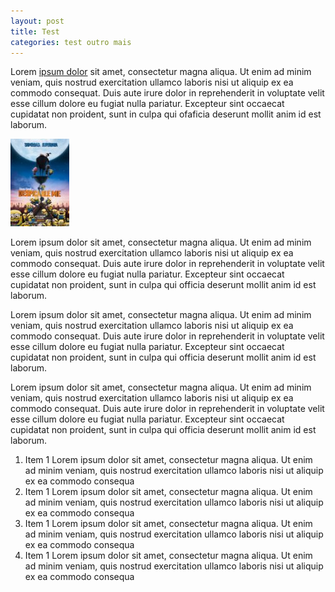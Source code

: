 ```yaml
---
layout: post
title: Test
categories: test outro mais
---
```


Lorem <a href='#'>ipsum dolor</a> sit amet, consectetur magna aliqua. Ut enim ad minim veniam, quis nostrud exercitation ullamco laboris nisi ut aliquip ex ea commodo consequat. Duis aute irure dolor in reprehenderit in voluptate velit esse cillum dolore eu fugiat nulla pariatur.  Excepteur sint occaecat cupidatat non proident, sunt in culpa qui ofaficia deserunt mollit anim id est laborum.

<img src='images/despicableme.jpg' />

Lorem ipsum dolor sit amet, consectetur magna aliqua. Ut enim ad minim veniam, quis nostrud exercitation ullamco laboris nisi ut aliquip ex ea commodo consequat. Duis aute irure dolor in reprehenderit in voluptate velit esse cillum dolore eu fugiat nulla pariatur.  Excepteur sint occaecat cupidatat non proident, sunt in culpa qui officia deserunt mollit anim id est laborum.

Lorem ipsum dolor sit amet, consectetur magna aliqua. Ut enim ad minim veniam, quis nostrud exercitation ullamco laboris nisi ut aliquip ex ea commodo consequat. Duis aute irure dolor in reprehenderit in voluptate velit esse cillum dolore eu fugiat nulla pariatur.  Excepteur sint occaecat cupidatat non proident, sunt in culpa qui officia deserunt mollit anim id est laborum.

Lorem ipsum dolor sit amet, consectetur magna aliqua. Ut enim ad minim veniam, quis nostrud exercitation ullamco laboris nisi ut aliquip ex ea commodo consequat. Duis aute irure dolor in reprehenderit in voluptate velit esse cillum dolore eu fugiat nulla pariatur.  Excepteur sint occaecat cupidatat non proident, sunt in culpa qui officia deserunt mollit anim id est laborum.

<ol>
  <li>Item 1 Lorem ipsum dolor sit amet, consectetur magna aliqua. Ut enim ad minim veniam, quis nostrud exercitation ullamco laboris nisi ut aliquip ex ea commodo consequa</li>
  <li>Item 1 Lorem ipsum dolor sit amet, consectetur magna aliqua. Ut enim ad minim veniam, quis nostrud exercitation ullamco laboris nisi ut aliquip ex ea commodo consequa</li>
  <li>Item 1 Lorem ipsum dolor sit amet, consectetur magna aliqua. Ut enim ad minim veniam, quis nostrud exercitation ullamco laboris nisi ut aliquip ex ea commodo consequa</li>
  <li>Item 1 Lorem ipsum dolor sit amet, consectetur magna aliqua. Ut enim ad minim veniam, quis nostrud exercitation ullamco laboris nisi ut aliquip ex ea commodo consequa</li>
  </ol>
